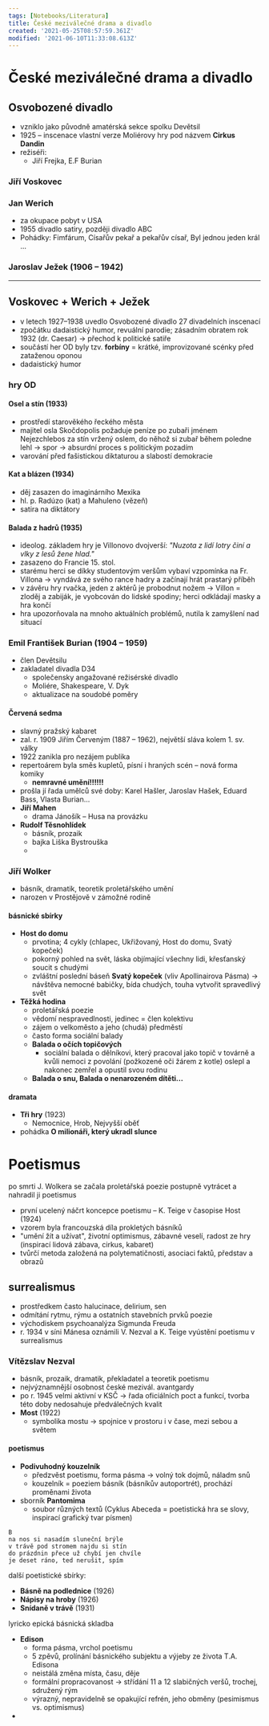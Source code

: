 ```yaml
---
tags: [Notebooks/Literatura]
title: České meziválečné drama a divadlo
created: '2021-05-25T08:57:59.361Z'
modified: '2021-06-10T11:33:08.613Z'
---
```


# České meziválečné drama a divadlo
## Osvobozené divadlo
- vzniklo jako původně amatérská sekce spolku Devětsil
- 1925 – inscenace vlastní verze Moliérovy hry pod názvem __Cirkus Dandin__
- režiséři:  
  - Jiří Frejka, E.F Burian
### Jiří Voskovec
### Jan Werich
- za okupace pobyt v USA
- 1955 divadlo satiry, později divadlo ABC
- Pohádky: Fimfárum, Císařův pekař a pekařův císař, Byl jednou jeden král ...
### Jaroslav Ježek (1906 – 1942)
---
## Voskovec + Werich + Ježek
- v letech 1927–1938 uvedlo Osvobozené divadlo 27 divadelních inscenací
- zpočátku dadaistický humor, revuální parodie; zásadním obratem rok 1932 (dr. Caesar) → přechod k politické satiře
- součástí her OD byly tzv. __forbíny__ = krátké, improvizované scénky před zataženou oponou
- dadaistický humor
### hry OD
#### __Osel a stín__ (1933)
- prostředí starověkého řeckého města 
- majitel osla Skočdopolis požaduje peníze po zubaři jménem Nejezchlebos za stín vržený oslem, do něhož si zubař během poledne lehl → spor → absurdní proces s politickým pozadím
- varování před fašistickou diktaturou a slabostí demokracie
#### __Kat a blázen__ (1934)
- děj zasazen do imaginárního Mexika
- hl. p. Radúzo (kat) a Mahuleno (vězeň)
- satira na diktátory
#### __Balada z hadrů__ (1935)
- ideolog. základem hry je Villonovo dvojverší: _"Nuzota z lidí lotry činí a vlky z lesů žene hlad."_
- zasazeno do Francie 15. stol.
- starému herci se díkky studentovým veršům vybaví vzpomínka na Fr. Villona → vyndává ze svého rance hadry a začínají hrát prastarý příběh
- v závěru hry rvačka, jeden z aktérů je probodnut nožem → Villon = zloděj a zabiják, je vyobcován do lidské spodiny; herci odkládají masky a hra končí
- hra upozorňovala na mnoho aktuálních problémů, nutila k zamyšlení nad situací
### Emil František Burian (1904 – 1959)
- člen Devětsilu 
- zakladatel divadla D34
  - společensky angažované režisérské divadlo
  - Moliére, Shakespeare, V. Dyk
  - aktualizace na soudobé poměry
#### Červená sedma
- slavný pražský kabaret
- zal. r. 1909 Jiřím Červeným (1887 – 1962), největší sláva kolem 1. sv. války
- 1922 zanikla pro nezájem publika
- repertoárem byla směs kupletů, písní i hraných scén – nová forma komiky
  - __nemravné umění!!!!!!__
- prošla jí řada umělců své doby: Karel Hašler, Jaroslav Hašek, Eduard Bass, Vlasta Burian...
- __Jiří Mahen__
  - drama Jánošík – Husa na provázku
- __Rudolf Těsnohlídek__ 
  - básník, prozaik
  - bajka Liška Bystrouška
  - 

### Jiří Wolker
- básník, dramatik, teoretik proletářského umění
- narozen v Prostějově v zámožné rodině
#### básnické sbírky
- __Host do domu__
  - prvotina; 4 cykly (chlapec, Ukřižovaný, Host do domu, Svatý kopeček)
  - pokorný pohled na svět, láska objímající všechny lidi, křesťanský soucit s chudými
  - zvláštní poslední báseň __Svatý kopeček__ (vliv Apollinairova Pásma) → návštěva nemocné babičky, bída chudých, touha vytvořit spravedlivý svět
- __Těžká hodina__
  - proletářská poezie
  - vědomí nespravedlnosti, jedinec = člen kolektivu
  - zájem o velkoměsto a jeho (chudá) předměstí
  - často forma sociální balady
  - __Balada o očích topičových__
    - sociální balada o dělníkovi, který pracoval jako topič v továrně a kvůli nemoci z povolání (požkozené oči žárem z kotle) oslepl a nakonec zemřel a opustil svou rodinu
  - __Balada o snu, Balada o nenarozeném dítěti...__
#### dramata
- __Tři hry__ (1923)
  - Nemocnice, Hrob, Nejvyšší oběť
- pohádka __O milionáři, který ukradl slunce__

# Poetismus
po smrti J. Wolkera se začala proletářská poezie postupně vytrácet a nahradil ji poetismus
- první ucelený náčrt koncepce poetismu – K. Teige v časopise Host (1924)
- vzorem byla francouzská díla prokletých básníků
- "umění žít a užívat", životní optimismus, zábavné veselí, radost ze hry (inspirací lidová zábava, cirkus, kabaret)
- tvůrčí metoda založená na polytematičnosti, asociaci faktů, představ a obrazů
## surrealismus
- prostředkem často halucinace, delirium, sen
- odmítání rytmu, rýmu a ostatních stavebních prvků poezie
- východiskem psychoanalýza Sigmunda Freuda
- r. 1934 v síni Mánesa oznámili V. Nezval a K. Teige vyústění poetismu v surrealismus 
### Vítězslav Nezval
- básník, prozaik, dramatik, překladatel a teoretik poetismu
- nejvýznamnější osobnost české mezivál. avantgardy
- po r. 1945 velmi aktivní v KSČ → řada oficiálních poct a funkcí, tvorba této doby nedosahuje předválečných kvalit
- __Most__ (1922)
  - symbolika mostu → spojnice v prostoru i v čase, mezi sebou a světem
#### poetismus
- __Podivuhodný kouzelník__
  - předzvěst poetismu, forma pásma → volný tok dojmů, náladm snů
  - kouzelník = poeziem básník (básníkův autoportrét), prochází proměnami života
- sborník __Pantomima__
  - soubor různých textů (Cyklus Abeceda = poetistická hra se slovy, inspirací grafický tvar písmen)
```  
B
na nos si nasadím sluneční brýle
v trávě pod stromem najdu si stín
do prázdnin přece už chybí jen chvíle
je deset ráno, ted nerušit, spím
```
další poetistické sbírky:
- __Básně na podlednice__ (1926)
- __Nápisy na hroby__ (1926)
- __Snídaně v trávě__ (1931)

lyricko epická básnická skladba
- __Edison__ 
  - forma pásma, vrchol poetismu
  - 5 zpěvů, prolínání básnického subjektu a výjeby ze života T.A. Edisona
  - neistálá změna místa, času, děje
  - formální propracovanost → střídání 11 a 12 slabičných veršů, trochej, sdružený rým
  - výrazný, nepravidelně se opakující refrén, jeho obměny (pesimismus vs. optimismus)
- 
